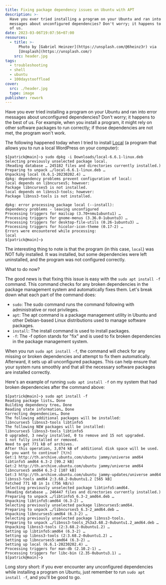 ```yaml
---
title: Fixing package dependency issues on Ubuntu with APT
description: >-
  Have you ever tried installing a program on your Ubuntu and ran into error
  messages about unconfigured dependencies? Don't worry; it happens to the best
  of us.
date: 2023-03-06T19:07:56+07:00
resources:
  - title: >-
      Photo by [Gabriel Heinzer](https://unsplash.com/@6heinz3r) via
      [Unsplash](https://unsplash.com/)
    src: header.jpg
tags:
  - troubleshooting
  - shell
  - ubuntu
  - 100daystooffload
cover:
  src: ./header.jpg
  type: image
publisher: rework
---
```


Have you ever tried installing a program on your Ubuntu and ran into error messages about unconfigured dependencies? Don't worry; it happens to the best of us. For example, when you install a program, it might rely on other software packages to run correctly; if those dependencies are not met, the program won't work.

The following happened today when I tried to install [Local](https://localwp.com/) (a program that allows you to run a local WordPress on your computer):

```plaintext
$[patrick@main]~❯ sudo dpkg -i Downloads/local-6.6.1-linux.deb
Selecting previously unselected package local.
(Reading database … 245182 files and directories currently installed.)
Preparing to unpack …/local-6.6.1-linux.deb …
Unpacking local (6.6.1-20230202.4) …
dpkg: dependency problems prevent configuration of local:
local depends on libncurses5; however:
Package libncurses5 is not installed.
local depends on libnss3-tools; however:
Package libnss3-tools is not installed.

dpkg: error processing package local (--install):
dependency problems - leaving unconfigured
Processing triggers for mailcap (3.70+nmu1ubuntu1) …
Processing triggers for gnome-menus (3.36.0-1ubuntu3) …
Processing triggers for desktop-file-utils (0.26-1ubuntu3) …
Processing triggers for hicolor-icon-theme (0.17-2) …
Errors were encountered while processing:
local
$[patrick@main]~❯
```

The interesting thing to note is that the program (in this case, `local`) was NOT fully installed. It was installed, but some dependencies were left uninstalled, and the program was not configured correctly.

What to do now?

The good news is that fixing this issue is easy with the `sudo apt install -f` command. This command checks for any broken dependencies in the package management system and automatically fixes them. Let's break down what each part of the command does:

*   `sudo`: The sudo command runs the command following with administrative or root privileges.
*   `apt`: The apt command is a package management utility in Ubuntu and other Debian-based Linux distributions used to manage software packages.
*   `install`: The install command is used to install packages.
*   `-f`: The -f option stands for "fix" and is used to fix broken dependencies in the package management system.

When you run `sudo apt install -f`, the command will check for any missing or broken dependencies and attempt to fix them automatically. Afterward, it sets up all unconfigured packages. This can help ensure that your system runs smoothly and that all the necessary software packages are installed correctly.

Here's an example of running `sudo apt install -f` on my system that had broken dependencies after the command above:

```plaintext
$[patrick@main]~❯ sudo apt install -f
Reading package lists… Done
Building dependency tree… Done
Reading state information… Done
Correcting dependencies… Done
The following additional packages will be installed:
libncurses5 libnss3-tools libtinfo5
The following NEW packages will be installed:
libncurses5 libnss3-tools libtinfo5
0 upgraded, 3 newly installed, 0 to remove and 15 not upgraded.
1 not fully installed or removed.
Need to get 771 kB of archives.
After this operation, 3,074 kB of additional disk space will be used.
Do you want to continue? [Y/n]
Get:1 http://th.archive.ubuntu.com/ubuntu jammy/universe amd64 libtinfo5 amd64 6.3-2 [99.2 kB]
Get:2 http://th.archive.ubuntu.com/ubuntu jammy/universe amd64 libncurses5 amd64 6.3-2 [107 kB]
Get:3 http://th.archive.ubuntu.com/ubuntu jammy-updates/universe amd64 libnss3-tools amd64 2:3.68.2-0ubuntu1.2 [565 kB]
Fetched 771 kB in 1s (756 kB/s)
Selecting previously unselected package libtinfo5:amd64.
(Reading database … 246447 files and directories currently installed.)
Preparing to unpack …/libtinfo5_6.3-2_amd64.deb …
Unpacking libtinfo5:amd64 (6.3-2) …
Selecting previously unselected package libncurses5:amd64.
Preparing to unpack …/libncurses5_6.3-2_amd64.deb …
Unpacking libncurses5:amd64 (6.3-2) …
Selecting previously unselected package libnss3-tools.
Preparing to unpack …/libnss3-tools_2%3a3.68.2-0ubuntu1.2_amd64.deb …
Unpacking libnss3-tools (2:3.68.2-0ubuntu1.2) …
Setting up libtinfo5:amd64 (6.3-2) …
Setting up libnss3-tools (2:3.68.2-0ubuntu1.2) …
Setting up libncurses5:amd64 (6.3-2) …
Setting up local (6.6.1-20230202.4) …
Processing triggers for man-db (2.10.2-1) …
Processing triggers for libc-bin (2.35-0ubuntu3.1) …
$[patrick@main]~❯
```

Long story short: if you ever encounter any unconfigured dependencies while installing a program on Ubuntu, just remember to run `sudo apt install -f`, and you'll be good to go.
